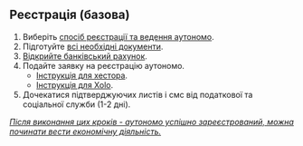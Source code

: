## Реєстрація (базова)

1. Виберіть [спосіб реєстрації та ведення аутономо](#підготовка-до-реєстрації-autónomo).
2. Підготуйте [всі необхідні документи](#необхідні-документи-для-реєстрації-аутономо).
3. [Відкрийте банківський рахунок](#банківський-рахунок-для-аутономо).
4. Подайте заявку на реєстрацію аутономо.
    - [Інструкція для хестора](#реєстрація-autónomo-хестор).
    - [Інструкція для Xolo](#реєстрація-autónomo-xolo).
5. Дочекатися підтверджуючих листів і смс від податкової та соціальної служби (1-2 дні).

*<u>Після виконання цих кроків - аутономо успішно зареєстрований, можна починати вести економічну діяльність.</u>*
